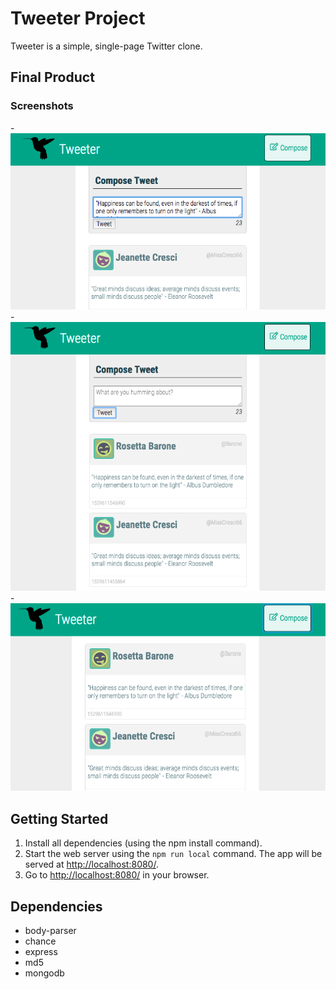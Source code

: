 # Tweeter Project

Tweeter is a simple, single-page Twitter clone.

## Final Product

### Screenshots
-![Screenshot of composing new tweet](https://github.com/peachykeen5/tweeter/blob/master/docs/Compose-new-tweet.png)
-![Screenshot of new tweet added to forum](https://github.com/peachykeen5/tweeter/blob/master/docs/New%20tweet%20posted.png)
-![Screenshot of hiding compose tweet function](https://github.com/peachykeen5/tweeter/blob/master/docs/Hide-Tweet-Compose.png)

## Getting Started
1. Install all dependencies (using the npm install command).
2. Start the web server using the `npm run local` command. The app will be served at <http://localhost:8080/>.
3. Go to <http://localhost:8080/> in your browser.

## Dependencies
* body-parser
* chance
* express
* md5
* mongodb